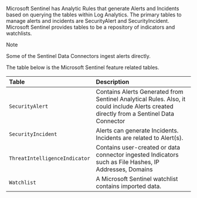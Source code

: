 Microsoft Sentinel has Analytic Rules that generate Alerts and Incidents based on querying the tables within Log Analytics. The primary tables to manage alerts and incidents are SecurityAlert and SecurityIncident. Microsoft Sentinel provides tables to be a repository of indicators and watchlists.

> [!NOTE]
> Some of the Sentinel Data Connectors ingest alerts directly.  

The table below is the Microsoft Sentinel feature related tables.

| Table| Description|
| :--- | :--- |
| `SecurityAlert`| Contains Alerts Generated from Sentinel Analytical Rules. Also, it could include Alerts created directly from a Sentinel Data Connector|
| `SecurityIncident`| Alerts can generate Incidents. Incidents are related to Alert(s).|
| `ThreatIntelligenceIndicator`| Contains user-created or data connector ingested Indicators such as File Hashes, IP Addresses, Domains|
| `Watchlist`| A Microsoft Sentinel watchlist contains imported data.|

